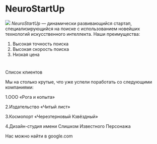 
# NeuroStartUp
![](https://netology-code.github.io/git-homeworks/introduction/assets/logo.png)
*NeuroStartUp* — динамически развивающийся стартап, специализирующийся на поиске с использованием новейших технологий искусственного интеллекта.
Наши преимущества:
1. Высокая точность поиска
1. Высокая скорость поиска
1. Низкая цена


#
Список клиентов

Мы на столько крутые, что уже успели поработать со следующими компаниями:

  1.ООО «Рога и копыта»

  2.Издательство «Читый лист»

  3.Космопорт «Черезтерновый Кзвёздный»

  4.Дизайн-студия имени Слишком Известного Персонажа

Нас можно найти в google.com 